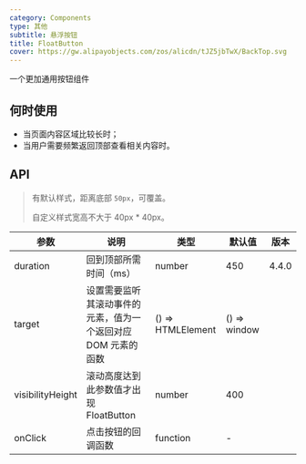 ```yaml
---
category: Components
type: 其他
subtitle: 悬浮按钮
title: FloatButton
cover: https://gw.alipayobjects.com/zos/alicdn/tJZ5jbTwX/BackTop.svg
---
```


一个更加通用按钮组件

## 何时使用

- 当页面内容区域比较长时；
- 当用户需要频繁返回顶部查看相关内容时。

## API

> 有默认样式，距离底部 `50px`，可覆盖。
>
> 自定义样式宽高不大于 40px \* 40px。

| 参数 | 说明 | 类型 | 默认值 | 版本 |
| --- | --- | --- | --- | --- |
| duration | 回到顶部所需时间（ms） | number | 450 | 4.4.0 |
| target | 设置需要监听其滚动事件的元素，值为一个返回对应 DOM 元素的函数 | () => HTMLElement | () => window |  |
| visibilityHeight | 滚动高度达到此参数值才出现 FloatButton | number | 400 |  |
| onClick | 点击按钮的回调函数 | function | - |  |
